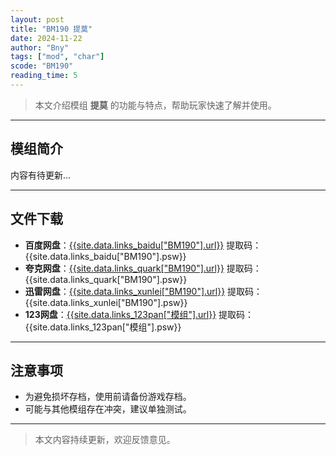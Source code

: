 ```yaml
---
layout: post
title: "BM190 提莫"
date: 2024-11-22
author: "Bny"
tags: ["mod", "char"]
scode: "BM190"
reading_time: 5
---
```


> 本文介绍模组 **提莫** 的功能与特点，帮助玩家快速了解并使用。

---

## 模组简介

内容有待更新...

---

## 文件下载
- **百度网盘**：[{{site.data.links_baidu["BM190"].url}}]({{site.data.links_baidu["BM190"].url}}) 提取码：{{site.data.links_baidu["BM190"].psw}}
- **夸克网盘**：[{{site.data.links_quark["BM190"].url}}]({{site.data.links_quark["BM190"].url}}) 提取码：{{site.data.links_quark["BM190"].psw}}
- **迅雷网盘**：[{{site.data.links_xunlei["BM190"].url}}]({{site.data.links_xunlei["BM190"].url}}) 提取码：{{site.data.links_xunlei["BM190"].psw}}
- **123网盘**：[{{site.data.links_123pan["模组"].url}}]({{site.data.links_123pan["模组"].url}}) 提取码：{{site.data.links_123pan["模组"].psw}}

---

## 注意事项
- 为避免损坏存档，使用前请备份游戏存档。
- 可能与其他模组存在冲突，建议单独测试。

---

> 本文内容持续更新，欢迎反馈意见。
